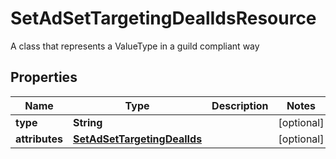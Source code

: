 

# SetAdSetTargetingDealIdsResource

A class that represents a ValueType in a guild compliant way

## Properties

| Name | Type | Description | Notes |
|------------ | ------------- | ------------- | -------------|
|**type** | **String** |  |  [optional] |
|**attributes** | [**SetAdSetTargetingDealIds**](SetAdSetTargetingDealIds.md) |  |  [optional] |



